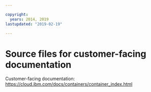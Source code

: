 ```yaml
---

copyright:
  years: 2014, 2019
lastupdated: "2019-02-19"

---
```



# Source files for customer-facing documentation

Customer-facing documentation: https://cloud.ibm.com/docs/containers/container_index.html


